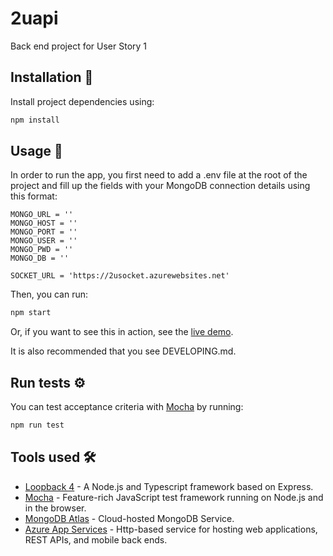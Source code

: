 # 2uapi

Back end project for User Story 1

## Installation 🔧

Install project dependencies using:

```bash
npm install
```

## Usage 🚀

In order to run the app, you first need to add a .env file at the root of the project and fill up the fields with your MongoDB connection details using this format:

```
MONGO_URL = ''
MONGO_HOST = ''
MONGO_PORT = ''
MONGO_USER = ''
MONGO_PWD = ''
MONGO_DB = ''

SOCKET_URL = 'https://2usocket.azurewebsites.net'
```

Then, you can run:

```bash
npm start
```

Or, if you want to see this in action, see the [live demo](https://2uapi.azurewebsites.net/explorer).

It is also recommended that you see DEVELOPING.md.

## Run tests ⚙️

You can test acceptance criteria with [Mocha](https://mochajs.org/) by running:

```bash
npm run test
```

## Tools used 🛠️

- [Loopback 4](https://loopback.io/doc/en/lb4/) - A Node.js and Typescript framework based on Express.
- [Mocha](https://mochajs.org/) - Feature-rich JavaScript test framework running on Node.js and in the browser.
- [MongoDB Atlas](https://www.mongodb.com/cloud/atlas/lp/try2) - Cloud-hosted MongoDB Service.
- [Azure App Services](https://azure.microsoft.com/en-us/services/app-service/) - Http-based service for hosting web applications, REST APIs, and mobile back ends.
